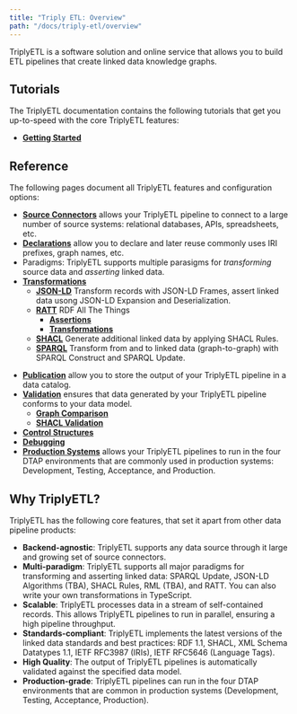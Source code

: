 ```yaml
---
title: "Triply ETL: Overview"
path: "/docs/triply-etl/overview"
---
```


TriplyETL is a software solution and online service that allows you to build ETL pipelines that create linked data knowledge graphs.

## Tutorials

The TriplyETL documentation contains the following tutorials that get you up-to-speed with the core TriplyETL features:

- [**Getting Started**](/docs/triply-etl/getting-started)

## Reference

The following pages document all TriplyETL features and configuration options:

- [**Source Connectors**](/docs/triply-etl/source-connectors) allows your TriplyETL pipeline to connect to a large number of source systems: relational databases, APIs, spreadsheets, etc.
- [**Declarations**](/docs/triply-etl/declarations) allow you to declare and later reuse commonly uses IRI prefixes, graph names, etc.
- Paradigms: TriplyETL supports multiple parasigms for *transforming* source data and *asserting* linked data.
- [**Transformations**](/docs/triply-etl/transformations/overview)
  - [**JSON-LD**](/docs/triply-etl/transformations/jsonld/overview) Transform records with JSON-LD Frames, assert linked data usong JSON-LD Expansion and Deserialization.
  - [**RATT**](/docs/triply-etl/transformations/ratt) RDF All The Things
    - [**Assertions**](/docs/triply-etl/transformations/ratt/assertions)
    - [**Transformations**](/docs/triply-etl/transformations/ratt/transformations)
  - [**SHACL**](/docs/triply-etl/transformations/shacl) Generate additional linked data by applying SHACL Rules.
  - [**SPARQL**](/docs/triply-etl/transformations/sparql) Transform from and to linked data (graph-to-graph) with SPARQL Construct and SPARQL Update.
<!--
    - [**Frames**](/docs/triply-etl/transformations/jsonld/frames) Transform source data records by applying one or more JSON-LD Frames.
    - [**Expansion**](/docs/triply-etl/transformations/jsonld/expansion) Assert linked data by applying JSON-LD Expansion to source data records.
    - [**Tree-shaped data**](/docs/triply-etl/transformations/ratt/tree-shaped-data)
    - [**Numeric data**](/docs/triply-etl/transformations/ratt/numeric-data)
  - [**RML**](/docs/triply-etl/transformations/rml) Perform transformations and assertions with RML.
-->
- [**Publication**](/docs/triply-etl/publication) allow you to store the output of your TriplyETL pipeline in a data catalog.
- [**Validation**](/docs/triply-etl/validation/overview) ensures that data generated by your TriplyETL pipeline conforms to your data model.
  - [**Graph Comparison**](/docs/triply-etl/validation/graph-comparison)
  - [**SHACL Validation**](/docs/triply-etl/validation/shacl)
- [**Control Structures**](/docs/triply-etl/control-structures)
- [**Debugging**](/docs/triply-etl/debugging)
- [**Production Systems**](/docs/triply-etl/production-systems) allows your TriplyETL pipelines to run in the four DTAP environments that are commonly used in production systems: Development, Testing, Acceptance, and Production.

## Why TriplyETL?

TriplyETL has the following core features, that set it apart from other data pipeline products:

- **Backend-agnostic**: TriplyETL supports any data source through it large and growing set of source connectors.
- **Multi-paradigm**: TriplyETL supports all major paradigms for transforming and asserting linked data: SPARQL Update, JSON-LD Algorithms (TBA), SHACL Rules, RML (TBA), and RATT.  You can also write your own transformations in TypeScript.
- **Scalable**: TriplyETL processes data in a stream of self-contained records.  This allows TriplyETL pipelines to run in parallel, ensuring a high pipeline throughput.
- **Standards-compliant**: TriplyETL implements the latest versions of the linked data standards and best practices: RDF 1.1, SHACL, XML Schema Datatypes 1.1, IETF RFC3987 (IRIs), IETF RFC5646 (Language Tags).
- **High Quality**: The output of TriplyETL pipelines is automatically validated against the specified data model.
- **Production-grade**: TriplyETL pipelines can run in the four DTAP environments that are common in production systems (Development, Testing, Acceptance, Production).
